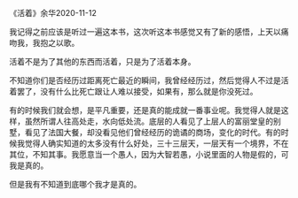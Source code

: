 《活着》余华2020-11-12

我记得之前应该是听过一遍这本书，这次听这本书感觉又有了新的感悟，上天以痛吻我，我抱之以歌。

活着不是为了其他的东西而活着，只是为了活着本身。

不知道你们是否经历过距离死亡最近的瞬间，我曾经经历过，然后觉得人不过是活着罢了，没有什么比死亡跟让人难以接受，如果有，那么就是你没死过。

有的时候我们就会想，是平凡重要，还是真的能成就一番事业呢。我觉得人就是这样，虽然所谓人往高处走，水向低处流。底层的人看见了上层人的富丽堂皇的别墅，看见了法国大餐，却没看见他们曾经经历的诡谲的商场，变化的时代。有的时候我觉得人确实知道的太多没有什么好处，三十三层天，一层天有一个境界，不在其位，不知其事。我愿意当一个愚人，因为大智若愚，小说里面的人物是假的，可我是真的。

但是我有不知道到底哪个我才是真的。